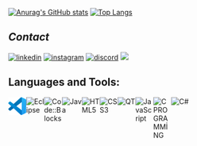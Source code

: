 <!--
*berkaycglt/berkaycglt* is a ✨ special ✨ repository because its `README.md` (this file) appears on your GitHub profile.

Here are some ideas to get you started:
-->
[![Anurag's GitHub stats](https://github-readme-stats.anuraghazra1.vercel.app/api?username=berkaycglt&count_private=true&include_all_commits=true&hide=contribs&show_icons=true&cache_seconds=1800)](https://github.com/berkaycglt)
[![Top Langs](https://github-readme-stats.vercel.app/api/top-langs/?username=berkaycglt&exclude_repo=mustafadag525.github.io,free-for-dev&layout=compact&langs_count=8)](https://github.com/berkaycglt)



## *Contact*



[![linkedin](https://img.shields.io/badge/LinkedIn-0077B5?style=for-the-badge&logo=linkedin&logoColor=white)](https://www.linkedin.com/in/berkay-%C3%A7o%C4%9Faltur-2768b7196/) [![instagram](https://img.shields.io/badge/Instagram-E4405F?style=for-the-badge&logo=instagram&logoColor=white)](https://www.instagram.com/berkaycglt/)
[![discord](https://img.shields.io/badge/Discord-7289DA?style=for-the-badge&logo=discord&logoColor=white)](https://discord.gg/n9qgEyWS)
<a href="mailto:berkay.cogltur@gmail.com">
<img src="https://img.shields.io/badge/-Gmail-c14321?logo=Gmail&logoColor=red&style=social">
</a>



## Languages and Tools:




<img align="left" alt="Visual Studio Code" width="36px" src="https://raw.githubusercontent.com/github/explore/80688e429a7d4ef2fca1e82350fe8e3517d3494d/topics/visual-studio-code/visual-studio-code.png" />
<img align="left" alt="Eclipse" width="36px" src="https://cdn.icon-icons.com/icons2/1381/PNG/512/eclipse_94656.png" />
<img align="left" alt="Code::Blocks" width="36px" src="https://cdn.icon-icons.com/icons2/1508/PNG/512/codeblocks_104542.png" />
<img align="left" alt="Java" width="40px" src="https://cdn.icon-icons.com/icons2/2415/PNG/512/java_original_wordmark_logo_icon_146459.png" />
<p align="left">
  <img align="left" alt="HTML5" width="36px" src="https://upload.wikimedia.org/wikipedia/commons/thumb/6/61/HTML5_logo_and_wordmark.svg/1200px-HTML5_logo_and_wordmark.svg.png" />
<img align="left" alt="CSS3" width="36px" src="https://upload.wikimedia.org/wikipedia/commons/thumb/d/d5/CSS3_logo_and_wordmark.svg/1200px-CSS3_logo_and_wordmark.svg.png" />
<img align="left" alt="QT" width="36px" src="http://upload.turkcewiki.org/wikipedia/commons/thumb/0/0b/Qt_logo_2016.svg/1200px-Qt_logo_2016.svg.png" />
<img align="left" alt="JavaScript
" width="36px" src="https://cdn.iconscout.com/icon/free/png-512/javascript-2752148-2284965.png" />
<img align="left" alt="C PROGRAMMİNG" width="36px" src="https://e7.pngegg.com/pngimages/724/306/png-clipart-c-c.png" />
<img align="left" alt="C#" width="36px" src="https://seeklogo.com/images/C/c-sharp-c-logo-02F17714BA-seeklogo.com.png" />
